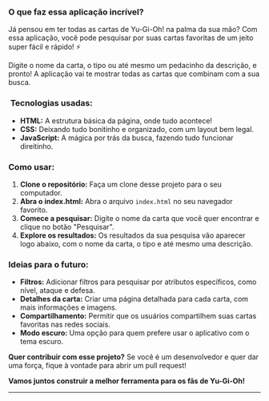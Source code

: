 ###  **O que faz essa aplicação incrível?**

Já pensou em ter todas as cartas de Yu-Gi-Oh! na palma da sua mão?  Com essa aplicação, você pode pesquisar por suas cartas favoritas de um jeito super fácil e rápido! ⚡

Digite o nome da carta, o tipo ou até mesmo um pedacinho da descrição, e pronto! A aplicação vai te mostrar todas as cartas que combinam com a sua busca. 

### ️ **Tecnologias usadas:**

* **HTML:** A estrutura básica da página, onde tudo acontece!
* **CSS:** Deixando tudo bonitinho e organizado, com um layout bem legal.
* **JavaScript:** A mágica por trás da busca, fazendo tudo funcionar direitinho.

###  **Como usar:**

1. **Clone o repositório:** Faça um clone desse projeto para o seu computador.
2. **Abra o index.html:** Abra o arquivo `index.html` no seu navegador favorito.
3. **Comece a pesquisar:** Digite o nome da carta que você quer encontrar e clique no botão "Pesquisar".
4. **Explore os resultados:** Os resultados da sua pesquisa vão aparecer logo abaixo, com o nome da carta, o tipo e até mesmo uma descrição.

###  **Ideias para o futuro:**

* **Filtros:** Adicionar filtros para pesquisar por atributos específicos, como nível, ataque e defesa.
* **Detalhes da carta:** Criar uma página detalhada para cada carta, com mais informações e imagens.
* **Compartilhamento:** Permitir que os usuários compartilhem suas cartas favoritas nas redes sociais.
* **Modo escuro:** Uma opção para quem prefere usar o aplicativo com o tema escuro.

**Quer contribuir com esse projeto?** Se você é um desenvolvedor e quer dar uma força, fique à vontade para abrir um pull request! 

**Vamos juntos construir a melhor ferramenta para os fãs de Yu-Gi-Oh!** 

---

